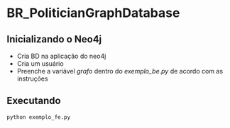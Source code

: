 # BR_PoliticianGraphDatabase

## Inicializando o Neo4j

* Cria BD na aplicação do neo4j
* Cria um usuário
* Preenche a variável *grafo* dentro do *exemplo_be.py* de acordo com as instruções

## Executando

```shell
python exemplo_fe.py
```

